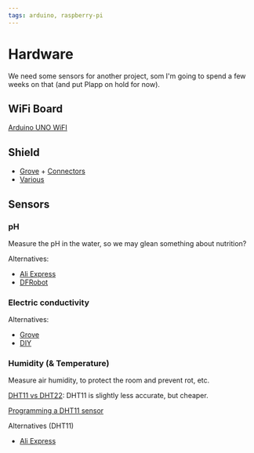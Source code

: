 ```yaml
---
tags: arduino, raspberry-pi
---
```


# Hardware

We need some sensors for another project, som I'm going to spend a few weeks on that (and put Plapp on hold for now).

## WiFi Board

[Arduino UNO WiFI](https://store.arduino.cc/arduino-uno-wifi-rev2)

## Shield

- [Grove](https://www.seeedstudio.com/Grove-Base-Shield-p-754.html) + [Connectors](https://www.seeedstudio.com/connectors-c-947.html)
- [Various](https://educ8s.tv/top-10-arduino-shields/)

## Sensors

### pH

Measure the pH in the water, so we may glean something about nutrition?

Alternatives:

- [Ali Express](https://www.aliexpress.com/item/32932711703.html?spm=a2g0o.productlist.0.0.aecd34e0NtFtdX&algo_pvid=5157b852-6f29-4040-ab56-4b30259c9ad1&algo_expid=5157b852-6f29-4040-ab56-4b30259c9ad1-9&btsid=0b0a556716153778912503421e6fe0&ws_ab_test=searchweb0_0,searchweb201602_,searchweb201603_)
- [DFRobot](https://www.dfrobot.com/product-1025.html)

### Electric conductivity

Alternatives:

- [Grove](https://www.seeedstudio.com/Grove-EC-Sensor-Kit-DJS-1C-Black-p-4576.html)
- [DIY](https://create.arduino.cc/projecthub/mircemk/arduino-electrical-conductivity-ec-ppm-tds-meter-c48201)

### Humidity (& Temperature)

Measure air humidity, to protect the room and prevent rot, etc.

[DHT11 vs DHT22](https://learn.adafruit.com/dht): DHT11 is slightly less accurate, but cheaper.

[Programming a DHT11 sensor](https://create.arduino.cc/projecthub/pibots555/how-to-connect-dht11-sensor-with-arduino-uno-f4d239)

Alternatives (DHT11)

- [Ali Express](https://www.aliexpress.com/item/33005500534.html?spm=a2g0o.productlist.0.0.21e14062X7MzG9&algo_pvid=10a11eb4-0d0a-4af5-98e8-1c3e4365bcaf&algo_expid=10a11eb4-0d0a-4af5-98e8-1c3e4365bcaf-0&btsid=0b0a557216153784458933958e069d&ws_ab_test=searchweb0_0,searchweb201602_,searchweb201603_)
